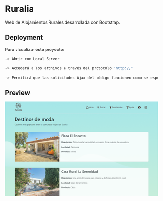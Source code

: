 # Ruralia

Web de Alojamientos Rurales desarrollada con Bootstrap.


## Deployment

Para visualizar este proyecto:

```bash
-> Abrir con Local Server 
```
```bash
-> Accederá a los archivos a través del protocolo "http://"
```
```bash
-> Permitirá que las solicitudes Ajax del código funcionen como se espera
```


## Preview

![App Screenshot](https://github.com/jpuentesdev/ruralia-web/blob/main/img/ruralia-preview.png?raw=true)

